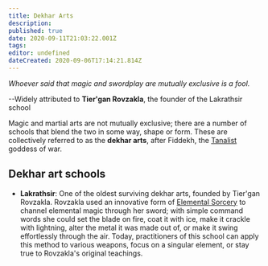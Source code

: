 ```yaml
---
title: Dekhar Arts
description: 
published: true
date: 2020-09-11T21:03:22.001Z
tags: 
editor: undefined
dateCreated: 2020-09-06T17:14:21.814Z
---
```


*Whoever said that magic and swordplay are mutually exclusive is a fool.*

--Widely attributed to **Tier'gan Rovzakla**, the founder of the Lakrathsir school

Magic and martial arts are not mutually exclusive; there are a number of schools that blend the two in some way, shape or form. These are collectively referred to as the **dekhar arts**, after Fiddekh, the [Tanalist](/Tanalism "wikilink") goddess of war.

Dekhar art schools
------------------

-   **Lakrathsir**: One of the oldest surviving dekhar arts, founded by Tier'gan Rovzakla. Rovzakla used an innovative form of [Elemental Sorcery](/Elemental_Sorcery "wikilink") to channel elemental magic through her sword; with simple command words she could set the blade on fire, coat it with ice, make it crackle with lightning, alter the metal it was made out of, or make it swing effortlessly through the air. Today, practitioners of this school can apply this method to various weapons, focus on a singular element, or stay true to Rovzakla's original teachings.
